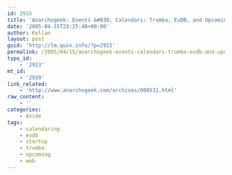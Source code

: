 ```yaml
---
id: 2915
title: 'Anarchogeek: Events &#038; Calendars: Trumba, EvDB, and Upcoming.org'
date: '2005-04-15T23:25:40+00:00'
author: Kellan
layout: post
guid: 'http://lm.quxx.info/?p=2915'
permalink: /2005/04/15/anarchogeek-events-calendars-trumba-evdb-and-upcomingorg/
typo_id:
    - '2913'
mt_id:
    - '2939'
link_related:
    - 'http://www.anarchogeek.com/archives/000531.html'
raw_content:
    - ''
categories:
    - Aside
tags:
    - calendaring
    - evdb
    - startup
    - trumba
    - upcoming
    - web
---
```


